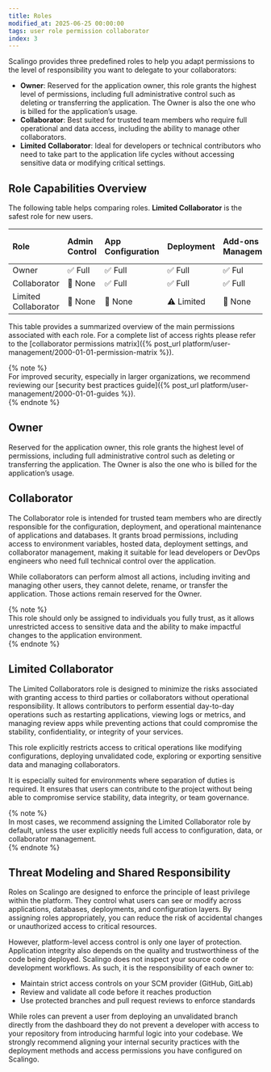```yaml
---
title: Roles
modified_at: 2025-06-25 00:00:00
tags: user role permission collaborator
index: 3
---
```


Scalingo provides three predefined roles to help you adapt permissions to the level of responsibility you want to delegate to your collaborators:

* **Owner**: Reserved for the application owner, this role grants the highest level of permissions, including full administrative control such as deleting or transferring the application. The Owner is also the one who is billed for the application’s usage.  
* **Collaborator**: Best suited for trusted team members who require full operational and data access, including the ability to manage other collaborators.  
* **Limited** **Collaborator**: Ideal for developers or technical contributors who need to take part to the application life cycles without accessing sensitive data or modifying critical settings.

## Role Capabilities Overview

The following table helps comparing roles. **Limited Collaborator** is the safest role for new users.

| Role | Admin Control | App Configuration | Deployment | Add-ons Management | Collaborator Management | Access Data & Secrets |
| :---- | :---- | :---- | :---- | :---- | :---- | :---- |
| Owner | ✅ Full | ✅ Full | ✅ Full | ✅ Ful | ✅ Full | ✅ Full |
| Collaborator | 🚫 None | ✅ Full | ✅ Full | ✅ Full | ✅ Full | ✅ Full |
| Limited Collaborator | 🚫 None | 🚫 None | ⚠️ Limited | 🚫 None | 🚫 None | 🚫 None |

This table provides a summarized overview of the main permissions associated with each role. For a complete list of access rights please refer to the [collaborator permissions matrix]({% post_url platform/user-management/2000-01-01-permission-matrix %}).

{% note %}  
For improved security, especially in larger organizations, we recommend reviewing our [security best practices guide]({% post_url platform/user-management/2000-01-01-guides %}).  
{% endnote %}

## Owner

Reserved for the application owner, this role grants the highest level of permissions, including full administrative control such as deleting or transferring the application. The Owner is also the one who is billed for the application’s usage.

## Collaborator

The Collaborator role is intended for trusted team members who are directly responsible for the configuration, deployment, and operational maintenance of applications and databases. It grants broad permissions, including access to environment variables, hosted data, deployment settings, and collaborator management, making it suitable for lead developers or DevOps engineers who need full technical control over the application.

While collaborators can perform almost all actions, including inviting and managing other users, they cannot delete, rename, or transfer the application. Those actions remain reserved for the Owner.

{% note %}  
This role should only be assigned to individuals you fully trust, as it allows unrestricted access to sensitive data and the ability to make impactful changes to the application environment.  
{% endnote %}

## Limited Collaborator

The Limited Collaborators role is designed to minimize the risks associated with granting access to third parties or collaborators without operational responsibility. It allows contributors to perform essential day-to-day operations such as restarting applications, viewing logs or metrics, and managing review apps while preventing actions that could compromise the stability, confidentiality, or integrity of your services.

This role explicitly restricts access to critical operations like modifying configurations, deploying unvalidated code, exploring or exporting sensitive data and managing collaborators.

It is especially suited for environments where separation of duties is required. It ensures that users can contribute to the project without being able to compromise service stability, data integrity, or team governance.

{% note %}  
In most cases, we recommend assigning the Limited Collaborator role by default, unless the user explicitly needs full access to configuration, data, or collaborator management.  
{% endnote %}

## Threat Modeling and Shared Responsibility

Roles on Scalingo are designed to enforce the principle of least privilege within the platform. They control what users can see or modify across applications, databases, deployments, and configuration layers. By assigning roles appropriately, you can reduce the risk of accidental changes or unauthorized access to critical resources.

However, platform-level access control is only one layer of protection. Application integrity also depends on the quality and trustworthiness of the code being deployed. Scalingo does not inspect your source code or development workflows. As such, it is the responsibility of each owner to:

* Maintain strict access controls on your SCM provider (GitHub, GitLab)  
* Review and validate all code before it reaches production  
* Use protected branches and pull request reviews to enforce standards

While roles can prevent a user from deploying an unvalidated branch directly from the dashboard they do not prevent a developer with access to your repository from introducing harmful logic into your codebase. We strongly recommend aligning your internal security practices with the deployment methods and access permissions you have configured on Scalingo.